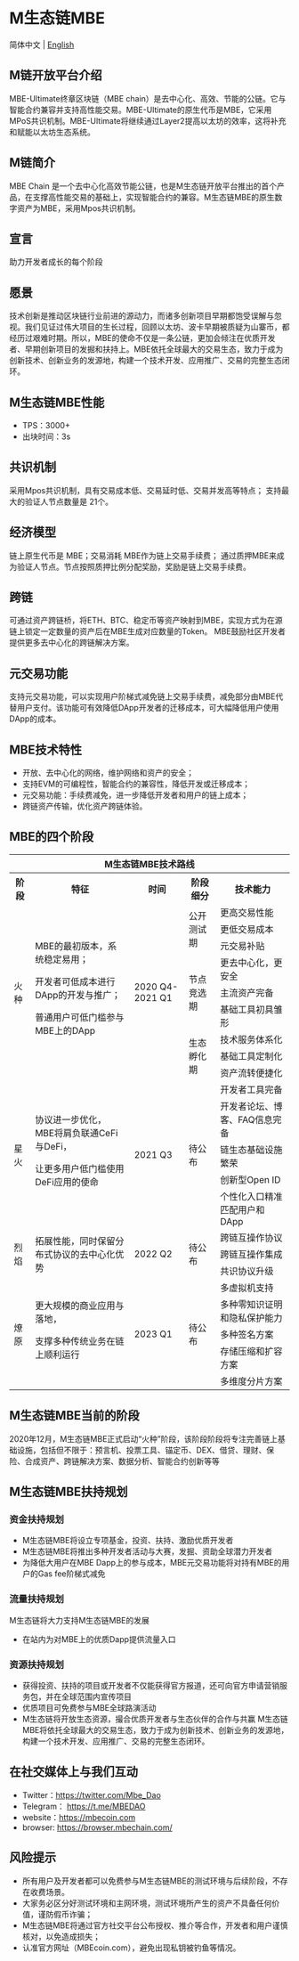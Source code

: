# M生态链MBE

简体中文 | [English](README.md)

## M链开放平台介绍
MBE-Ultimate终章区块链（MBE chain）是去中心化、高效、节能的公链。它与智能合约兼容并支持高性能交易。MBE-Ultimate的原生代币是MBE，它采用MPoS共识机制。MBE-Ultimate将继续通过Layer2提高以太坊的效率，这将补充和赋能以太坊生态系统。

## M链简介
MBE Chain 是一个去中心化高效节能公链，也是M生态链开放平台推出的首个产品，在支撑高性能交易的基础上，实现智能合约的兼容。M生态链MBE的原生数字资产为MBE，采用Mpos共识机制。

## 宣言
助力开发者成长的每个阶段

## 愿景
技术创新是推动区块链行业前进的源动力，而诸多创新项目早期都饱受误解与忽视。我们见证过伟大项目的生长过程，回顾以太坊、波卡早期被质疑为山寨币，都经历过艰难时期。所以，MBE的使命不仅是一条公链，更加会倾注在优质开发者、早期创新项目的发掘和扶持上。MBE依托全球最大的交易生态，致力于成为创新技术、创新业务的发源地，构建一个技术开发、应用推广、交易的完整生态闭环。

## M生态链MBE性能
- TPS：3000+
- 出块时间：3s

## 共识机制
采用Mpos共识机制，具有交易成本低、交易延时低、交易并发高等特点；
支持最大的验证人节点数量是 21个。

## 经济模型
链上原生代币是 MBE；交易消耗 MBE作为链上交易手续费；
通过质押MBE来成为验证人节点。节点按照质押比例分配奖励，奖励是链上交易手续费。

## 跨链
可通过资产跨链桥，将ETH、BTC、稳定币等资产映射到MBE，实现方式为在源链上锁定一定数量的资产后在MBE生成对应数量的Token。
MBE鼓励社区开发者提供更多去中心化的跨链解决方案。

## 元交易功能
支持元交易功能，可以实现用户阶梯式减免链上交易手续费，减免部分由MBE代替用户支付。该功能可有效降低DApp开发者的迁移成本，可大幅降低用户使用DApp的成本。

## MBE技术特性
- 开放、去中心化的网络，维护网络和资产的安全；
- 支持EVM的可编程性，智能合约的兼容性，降低开发或迁移成本；
- 元交易功能：手续费减免，进一步降低开发者和用户的链上成本；
- 跨链资产传输，优化资产跨链体验。



## MBE的四个阶段
<table >
    <tr style="background:rgba(0,0,0,0)" ><th colspan=5>M生态链MBE技术路线</th> </tr>
    <tr style="background:rgba(0,0,0,0)" >
<th > 阶段 </th><th> 特征 </th><th> 时间 </th><th> 阶段细分 </th><th> 技术能力 </th>
</tr>
<tr style="background:rgba(0,0,0,0)" >
<tr style="background:rgba(0,0,0,0)" ><td rowspan=9 >火种</td><td rowspan=9 >MBE的最初版本，系统稳定易用；

开发者可低成本进行DApp的开发与推广；

普通用户可低门槛参与MBE上的DApp</td><td rowspan=9 >2020 Q4-2021 Q1</td><td rowspan=3 >公开测试期</td><td>更高交易性能</td></tr>
<tr style="background:rgba(0,0,0,0)" ><td>更低交易成本</td></tr>
<tr style="background:rgba(0,0,0,0)"><td>元交易补贴</td></tr>
<tr style="background:rgba(0,0,0,0)"> <td rowspan=3 >节点竞选期</td><td>更去中心化，更安全</td></tr>
<tr style="background:rgba(0,0,0,0)"><td>主流资产完备</td></tr>
<tr style="background:rgba(0,0,0,0)"><td>基础工具初具雏形</td></tr>
<tr style="background:rgba(0,0,0,0)"> <td rowspan=3 >生态孵化期</td><td>技术服务体系化</td></tr>
<tr style="background:rgba(0,0,0,0)"><td>基础工具定制化</td></tr>
<tr style="background:rgba(0,0,0,0)"><td>资产流转便捷化</td></tr>

<tr style="background:rgba(0,0,0,0)"><td rowspan=5 > 星火  </td><td rowspan=5 > 协议进一步优化，MBE将肩负联通CeFi与DeFi，

让更多用户低门槛使用DeFi应用的使命  </td> <td rowspan=5 >2021 Q3 </td> <td rowspan=5 > 待公布  </td> <td>开发者工具完备</td></tr>
<tr style="background:rgba(0,0,0,0)"><td>开发者论坛、博客、FAQ信息完备</td></tr>
<tr style="background:rgba(0,0,0,0)"><td>链生态基础设施繁荣</td></tr>
<tr style="background:rgba(0,0,0,0)"><td>创新型Open ID</td></tr>
<tr style="background:rgba(0,0,0,0)"><td>个性化入口精准匹配用户和DApp</td></tr>

<tr style="background:rgba(0,0,0,0)"><td rowspan=3>烈焰</td> <td rowspan=3>拓展性能，同时保留分布式协议的去中心化优势</td><td rowspan=3>2022 Q2</td><td rowspan=3>待公布</td><td>跨链互操作协议</td></tr>
<tr style="background:rgba(0,0,0,0)"><td>跨链互操作集成</td></tr>
<tr style="background:rgba(0,0,0,0)"><td>共识协议升级</td></tr>
<tr style="background:rgba(0,0,0,0)"><td rowspan=5>燎原</td> <td rowspan=5>更大规模的商业应用与落地，

支撑多种传统业务在链上顺利运行</td> <td rowspan=5>2023 Q1</td> <td rowspan=5>待公布</td><td>多虚拟机支持</td></tr>
<tr style="background:rgba(0,0,0,0)"><td>多种零知识证明和隐私保护能力</td></tr>
<tr style="background:rgba(0,0,0,0)"><td>多种签名方案</td></tr>
<tr style="background:rgba(0,0,0,0)"><td>存储压缩和扩容方案</td></tr>
<tr style="background:rgba(0,0,0,0)"><td>多维度分片方案</td></tr>

</table>



## M生态链MBE当前的阶段
2020年12月，M生态链MBE正式启动“火种”阶段，该阶段阶段将专注完善链上基础设施，包括但不限于：预言机、投票工具、锚定币、DEX、借贷、理财、保险、合成资产、跨链解决方案、数据分析、智能合约创新等等

## M生态链MBE扶持规划
### 资金扶持规划
- M生态链MBE将设立专项基金，投资、扶持、激励优质开发者
- M生态链MBE将推出多种开发者活动与大赛，发掘、资助全球潜力开发者
- 为降低大用户在MBE Dapp上的参与成本，MBE元交易功能将对持有MBE的用户的Gas fee阶梯式减免
### 流量扶持规划
M生态链将大力支持M生态链MBE的发展
- 在站内为对MBE上的优质Dapp提供流量入口
### 资源扶持规划
- 获得投资、扶持的项目或开发者不仅能获得官方报道，还可向官方申请营销服务包，并在全球范围内宣传项目
- 优质项目可免费参与MBE全球路演活动
- M生态链将开放生态资源，撮合优质开发者与生态伙伴的合作与共赢
M生态链MBE将依托全球最大的交易生态，致力于成为创新技术、创新业务的发源地，构建一个技术开发、应用推广、交易的完整生态闭环。


## 在社交媒体上与我们互动
- Twitter：https://twitter.com/Mbe_Dao
- Telegram： https://t.me/MBEDAO
- website：https://mbecoin.com
- browser: https://browser.mbechain.com/


## 风险提示
- 所有用户及开发者都可以免费参与M生态链MBE的测试环境与后续阶段，不存在收费场景。
- 大家务必区分好测试环境和主网环境，测试环境所产生的资产不具备任何价值，谨防假币诈骗；
- M生态链MBE将通过官方社交平台公布授权、推介等合作，开发者和用户谨慎核对，以免造成损失；
- 认准官方网址（MBEcoin.com），避免出现私钥被钓鱼等情况。
